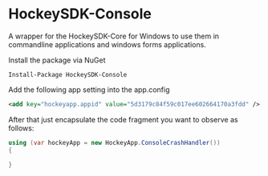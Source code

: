 HockeySDK-Console
=================

A wrapper for the HockeySDK-Core for Windows to use them in commandline applications and windows forms applications.

Install the package via NuGet

```
Install-Package HockeySDK-Console
```

Add the following app setting into the app.config 

```xml
<add key="hockeyapp.appid" value="5d3179c84f59c017ee602664170a3fdd" />
```

After that just encapsulate the code fragment you want to observe as follows:

```c#
using (var hockeyApp = new HockeyApp.ConsoleCrashHandler())
{

}
``` 
